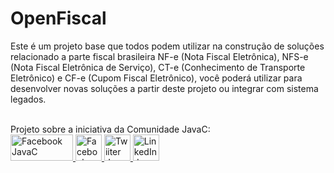 OpenFiscal
==========

Este é um projeto base que todos podem utilizar na construção de soluções relacionado a parte fiscal brasileira NF-e (Nota Fiscal Eletrônica), NFS-e (Nota Fiscal Eletrônica de Serviço), CT-e (Conhecimento de Transporte Eletrônico) e CF-e (Cupom Fiscal Eletrônico), você poderá utilizar para desenvolver novas soluções a partir deste projeto ou integrar com sistema legados.

<br>Projeto sobre a iniciativa da Comunidade JavaC:<br>
<a href="http://www.javac.com.br/jc/" target="_blank">
<img src="http://m.c.lnkd.licdn.com/media/p/2/000/0b2/160/0461bc6.png" alt="Facebook JavaC" height="42" width="100">
</a>  <a href="https://www.facebook.com/JAVAC.com.br" target="_blank">
<img src="http://www.javac.com.br/jc/images/icon_facebook.png" alt="Facebook JavaC" height="42" width="42">
</a>  <a href="https://twitter.com/javac_forum" target="_blank">
<img src="http://www.javac.com.br/jc/images/icon_twitter.png" alt="Twiiter JavaC" height="42" width="42">
</a>  <a href="http://www.linkedin.com/groups/JavaC-Java-Community-3840393" target="_blank">
<img src="http://www.javac.com.br/jc/images/icon_linkedin.png" alt="LinkedIn JavaC" height="42" width="42">
</a>


